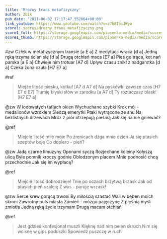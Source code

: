 ```yaml
---
title: 'Mroźny trans metafizyczny'
author: Zbik
pub_date: '2011-06-02 17:17:47.552064+00:00'
link_youtube: https://www.youtube.com/watch?v=z7b8IbiJWyo
score1: scores/Mrozny_trans_metafizyczny.png
score1_full: https://storage.googleapis.com/piosenka-media/media/scores/Mrozny_trans_metafizyczny.png
score1_thumb: https://storage.googleapis.com/piosenka-media/media/scores/Mrozny_trans_metafizyczny.png.180x0_q85_upscale.jpg
---
```


#zw
Człek w metafizycznym transie [a E a]
Z medytacji wraca [d a]
Jedną ręką trzyma ścian się [d a]
Drugą otchłań maca [E7 a]
Pies go trąca, kot nań parska [a E a]
Chwieje nim trotuar [A7 d]
Upływ czasu znikł z nadgarstka [d a]
Czeka żona czuła [H7 E7 a]

#ref
>Miejże litość piesku, kotku! [A7 d A7 d]
>Na pyskówki zawsze czas [H7 E7 d E7]
>Tłumię błyski słów w zarodku [a A7 d]
>Ty roztaczasz blask! [H7 E7 a]

@zw
W lodowatych taflach okien
Wychuchane szybki
Krok mój - medalionów wzrokiem
Śledzą emerytki
Ptaki wytrącone ze snu
Na bezlistnych drzewach
Mróz z piór otrzepują pieśnią
Jak się na nie gniewać?

@ref
>Miejcie litość miłe moje
>Po źrenicach dźga mnie dzień
>Ja się ptasich szeptów boję
>Co dopiero - pień?

@zw
Jadą czarne limuzyny
Oponami syczą
Rozjechane koleiny
Kołyszą ulicą
Byle pomnik kroczy godnie
Oblodzonym placem
Mnie podnosić chcą przechodnie
Jak się im wypłacę?

@ref
>Miejcie litość dobrodzieje!
>Tnie po oczach brzytwą brzask
>Jak od ptasich pień szaleję
>Z was - paruje wrzask!

@zw
Serce krew gorącą trwoni
By miłością szastać
Wali w bęben moich skroni
Zawrotny puls miasta
Zamieć - mózgu pajęczynę
Z pleśnią myśli zmiotła
Jedną ręką życie trzymam
Drugą macam otchłań

@ref
>Jest gdzieś konfesjonał muszli
>Klęknę nad nim pełen skruch
>Nim się wcisnę w gips poduszki
>Spowiedź puszczę w ruch